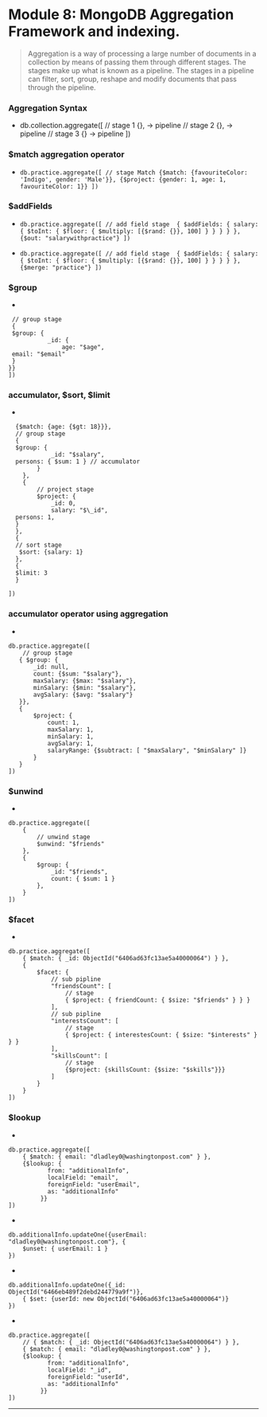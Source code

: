 # Module 8: MongoDB Aggregation Framework and indexing.

> Aggregation is a way of processing a large number of documents in a collection by means of passing them through different stages.
> The stages make up what is known as a pipeline.
> The stages in a pipeline can filter, sort, group, reshape and modify documents that pass through the pipeline.

### Aggregation Syntax

- db.collection.aggregate([
  // stage 1
  {}, -> pipeline
  // stage 2
  {}, -> pipeline
  // stage 3
  {} -> pipeline
  ])

### $match aggregation operator

- `db.practice.aggregate([
    // stage Match
    {$match: {favouriteColor: 'Indigo', gender: 'Male'}},
    {$project: {gender: 1, age: 1, favouriteColor: 1}}
])`

### $addFields

- `db.practice.aggregate([
    // add field stage 
    {
        $addFields: {
            salary: {
                $toInt: {
                    $floor: {
                        $multiply: [{$rand: {}}, 100]
                    }
                }
            }
        }
    },
    {$out: "salarywithpractice"}
])`

- `db.practice.aggregate([
    // add field stage 
    {
        $addFields: {
            salary: {
                $toInt: {
                    $floor: {
                        $multiply: [{$rand: {}}, 100]
                    }
                }
            }
        }
    },
    {$merge: "practice"}
])`

### $group

-

```db.practice.aggregate([
 // group stage
 {
 $group: {
           _id: {
               age: "$age",
 email: "$email"
 }
}}
])
```

### accumulator, $sort, $limit

-

```db.practice.aggregate([
  {$match: {age: {$gt: 18}}},
  // group stage
  {
  $group: {
            _id: "$salary",
  persons: { $sum: 1 } // accumulator
        }
    },
    {
        // project stage
        $project: {
            _id: 0,
            salary: "$\_id",
  persons: 1,
  }
  },
  {
  // sort stage
   $sort: {salary: 1}
  },
  {
  $limit: 3
  }

])
```

### accumulator operator using aggregation

-

```
db.practice.aggregate([
    // group stage
   { $group: {
       _id: null,
       count: {$sum: "$salary"},
       maxSalary: {$max: "$salary"},
       minSalary: {$min: "$salary"},
       avgSalary: {$avg: "$salary"}
   }},
   {
       $project: {
           count: 1,
           maxSalary: 1,
           minSalary: 1,
           avgSalary: 1,
           salaryRange: {$subtract: [ "$maxSalary", "$minSalary" ]}
       }
   }
])
```

### $unwind

-

```
db.practice.aggregate([
    {
        // unwind stage
        $unwind: "$friends"
    },
    {
        $group: {
            _id: "$friends",
            count: { $sum: 1 }
        },
    }
])
```

### $facet

-

```
db.practice.aggregate([
    { $match: { _id: ObjectId("6406ad63fc13ae5a40000064") } },
    {
        $facet: {
            // sub pipline
            "friendsCount": [
                // stage
                { $project: { friendCount: { $size: "$friends" } } }
            ],
            // sub pipline
            "interestsCount": [
                // stage
                { $project: { interestesCount: { $size: "$interests" } } }
            ],
            "skillsCount": [
                // stage
                {$project: {skillsCount: {$size: "$skills"}}}
            ]
        }
    }
])
```

### $lookup

-

```
db.practice.aggregate([
    { $match: { email: "dladley0@washingtonpost.com" } },
    {$lookup: {
           from: "additionalInfo",
           localField: "email",
           foreignField: "userEmail",
           as: "additionalInfo"
         }}
])
```

-

```
db.additionalInfo.updateOne({userEmail: "dladley0@washingtonpost.com"}, {
    $unset: { userEmail: 1 }
})
```

-

```
db.additionalInfo.updateOne({_id: ObjectId("6466eb489f2debd244779a9f")},
    { $set: {userId: new ObjectId("6406ad63fc13ae5a40000064")}
})
```

-

```
db.practice.aggregate([
    // { $match: { _id: ObjectId("6406ad63fc13ae5a40000064") } },
    { $match: { email: "dladley0@washingtonpost.com" } },
    {$lookup: {
           from: "additionalInfo",
           localField: "_id",
           foreignField: "userId",
           as: "additionalInfo"
         }}
])
```

---
